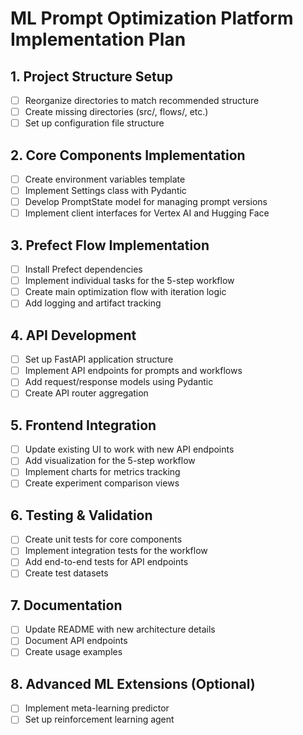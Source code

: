 
# ML Prompt Optimization Platform Implementation Plan

## 1. Project Structure Setup
- [ ] Reorganize directories to match recommended structure
- [ ] Create missing directories (src/, flows/, etc.)
- [ ] Set up configuration file structure

## 2. Core Components Implementation
- [ ] Create environment variables template
- [ ] Implement Settings class with Pydantic
- [ ] Develop PromptState model for managing prompt versions
- [ ] Implement client interfaces for Vertex AI and Hugging Face

## 3. Prefect Flow Implementation
- [ ] Install Prefect dependencies
- [ ] Implement individual tasks for the 5-step workflow
- [ ] Create main optimization flow with iteration logic
- [ ] Add logging and artifact tracking

## 4. API Development
- [ ] Set up FastAPI application structure
- [ ] Implement API endpoints for prompts and workflows
- [ ] Add request/response models using Pydantic
- [ ] Create API router aggregation

## 5. Frontend Integration
- [ ] Update existing UI to work with new API endpoints
- [ ] Add visualization for the 5-step workflow
- [ ] Implement charts for metrics tracking
- [ ] Create experiment comparison views

## 6. Testing & Validation
- [ ] Create unit tests for core components
- [ ] Implement integration tests for the workflow
- [ ] Add end-to-end tests for API endpoints
- [ ] Create test datasets

## 7. Documentation
- [ ] Update README with new architecture details
- [ ] Document API endpoints
- [ ] Create usage examples

## 8. Advanced ML Extensions (Optional)
- [ ] Implement meta-learning predictor
- [ ] Set up reinforcement learning agent
